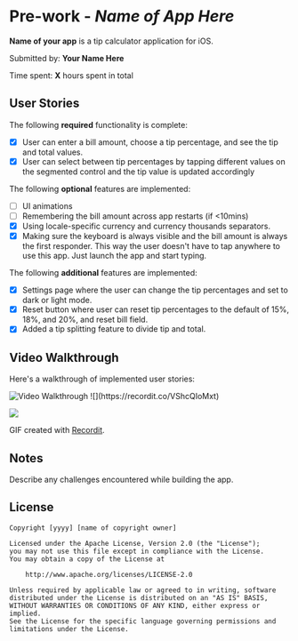 # Pre-work - *Name of App Here*

**Name of your app** is a tip calculator application for iOS.

Submitted by: **Your Name Here**

Time spent: **X** hours spent in total

## User Stories

The following **required** functionality is complete:

* [x] User can enter a bill amount, choose a tip percentage, and see the tip and total values.
* [x] User can select between tip percentages by tapping different values on the segmented control and the tip value is updated accordingly

The following **optional** features are implemented:

* [ ] UI animations
* [ ] Remembering the bill amount across app restarts (if <10mins)
* [x] Using locale-specific currency and currency thousands separators.
* [x] Making sure the keyboard is always visible and the bill amount is always the first responder. This way the user doesn't have to tap anywhere to use this app. Just launch the app and start typing.

The following **additional** features are implemented:

- [x] Settings page where the user can change the tip percentages and set to dark or light mode.
- [x] Reset button where user can reset tip percentages to the default of 15%, 18%, and 20%, and reset bill field.
- [x] Added a tip splitting feature to divide tip and total.

## Video Walkthrough

Here's a walkthrough of implemented user stories:

<img src='https://recordit.co/VShcQIoMxt' title='Video Walkthrough' width='' alt='Video Walkthrough' />
![](https://recordit.co/VShcQIoMxt)

[![](https://recordit.co/VShcQIoMxt)](https://recordit.co/VShcQIoMxt "Test")

GIF created with [Recordit](https://recordit.co).

## Notes

Describe any challenges encountered while building the app.

## License

    Copyright [yyyy] [name of copyright owner]

    Licensed under the Apache License, Version 2.0 (the "License");
    you may not use this file except in compliance with the License.
    You may obtain a copy of the License at

        http://www.apache.org/licenses/LICENSE-2.0

    Unless required by applicable law or agreed to in writing, software
    distributed under the License is distributed on an "AS IS" BASIS,
    WITHOUT WARRANTIES OR CONDITIONS OF ANY KIND, either express or implied.
    See the License for the specific language governing permissions and
    limitations under the License.
